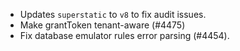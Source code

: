 - Updates `superstatic` to `v8` to fix audit issues.
- Make grantToken tenant-aware (#4475)
- Fix database emulator rules error parsing (#4454).
